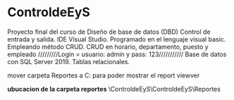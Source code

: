 # ControldeEyS
Proyecto final del curso de Diseño de base de datos (DBD) Control de entrada y salida.
IDE Visual Studio.
Programado en el lenguaje visual basic.
Empleando método CRUD.
CRUD en horario, departamento, puesto y empleado
/////////Login = usuario: admin y pass: 123///////////
Base de datos con SQL Server 2019.
Tablas relacionales.





mover carpeta Reportes a C: para poder mostrar el report viewver 

**ubucacion de la carpeta reportes**
\ControldeEyS\ControldeEyS\Reportes
